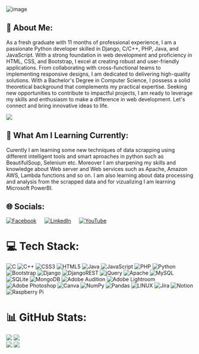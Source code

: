 ![image](https://github.com/maksudchowdhury/maksudchowdhury/assets/45464612/c9fba5b0-86f7-4621-b017-383a5e0ae3b9)

## 💫 About Me:
As a fresh graduate with 11 months of professional experience, I am a passionate Python developer skilled in Django, C/C++, PHP, Java, and JavaScript. With a strong foundation in web development and proficiency in HTML, CSS, and Bootstrap, I excel at creating robust and user-friendly applications. From collaborating with cross-functional teams to implementing responsive designs, I am dedicated to delivering high-quality solutions. With a Bachelor's Degree in Computer Science, I possess a solid theoretical background that complements my practical expertise. Seeking new opportunities to contribute to impactful projects, I am ready to leverage my skills and enthusiasm to make a difference in web development. Let's connect and bring innovative ideas to life.

[![](https://visitcount.itsvg.in/api?id=maksudchowdhury&icon=0&color=0)](https://visitcount.itsvg.in)

## 📖 What Am I Learning Currently:
Curently I am learning some new techniques of data scrapping using different intelligent tools and smart aproaches in python such as BeautifulSoup, Selenium etc. Moreover I am sharpening my skills and knowledge about Web server and Web services such as Apache, Amazon AWS, Lambda functions and so on. I am also learning about data processing and analysis from the scrapped data and for vizualizing I am learning Microsoft PowerBI. 
## 🌐 Socials:
[![Facebook](https://img.shields.io/badge/Facebook-%231877F2.svg?logo=Facebook&logoColor=white)](https://facebook.com/maksud.chowdhury.792) &emsp; [![LinkedIn](https://img.shields.io/badge/LinkedIn-%230077B5.svg?logo=linkedin&logoColor=white)](https://linkedin.com/in/maksudchowdhury) &emsp; [![YouTube](https://img.shields.io/badge/YouTube-%23FF0000.svg?logo=YouTube&logoColor=white)](https://youtube.com/@codersshipp) 
# 💻 Tech Stack:
![C](https://img.shields.io/badge/c-%2300599C.svg?style=for-the-badge&logo=c&logoColor=white) ![C++](https://img.shields.io/badge/c++-%2300599C.svg?style=for-the-badge&logo=c%2B%2B&logoColor=white) ![CSS3](https://img.shields.io/badge/css3-%231572B6.svg?style=for-the-badge&logo=css3&logoColor=white) ![HTML5](https://img.shields.io/badge/html5-%23E34F26.svg?style=for-the-badge&logo=html5&logoColor=white) ![Java](https://img.shields.io/badge/java-%23ED8B00.svg?style=for-the-badge&logo=java&logoColor=white) ![JavaScript](https://img.shields.io/badge/javascript-%23323330.svg?style=for-the-badge&logo=javascript&logoColor=%23F7DF1E) ![PHP](https://img.shields.io/badge/php-%23777BB4.svg?style=for-the-badge&logo=php&logoColor=white) ![Python](https://img.shields.io/badge/python-3670A0?style=for-the-badge&logo=python&logoColor=ffdd54) ![Bootstrap](https://img.shields.io/badge/bootstrap-%23563D7C.svg?style=for-the-badge&logo=bootstrap&logoColor=white) ![Django](https://img.shields.io/badge/django-%23092E20.svg?style=for-the-badge&logo=django&logoColor=white) ![DjangoREST](https://img.shields.io/badge/DJANGO-REST-ff1709?style=for-the-badge&logo=django&logoColor=white&color=ff1709&labelColor=gray) ![jQuery](https://img.shields.io/badge/jquery-%230769AD.svg?style=for-the-badge&logo=jquery&logoColor=white) ![Apache](https://img.shields.io/badge/apache-%23D42029.svg?style=for-the-badge&logo=apache&logoColor=white) ![MySQL](https://img.shields.io/badge/mysql-%2300f.svg?style=for-the-badge&logo=mysql&logoColor=white) ![SQLite](https://img.shields.io/badge/sqlite-%2307405e.svg?style=for-the-badge&logo=sqlite&logoColor=white) ![MongoDB](https://img.shields.io/badge/MongoDB-%234ea94b.svg?style=for-the-badge&logo=mongodb&logoColor=white) ![Adobe Audition](https://img.shields.io/badge/Adobe%20Audition-9999FF.svg?style=for-the-badge&logo=Adobe%20Audition&logoColor=white) ![Adobe Lightroom](https://img.shields.io/badge/Adobe%20Lightroom-31A8FF.svg?style=for-the-badge&logo=Adobe%20Lightroom&logoColor=white) ![Adobe Photoshop](https://img.shields.io/badge/adobephotoshop-%2331A8FF.svg?style=for-the-badge&logo=adobephotoshop&logoColor=white) ![Canva](https://img.shields.io/badge/Canva-%2300C4CC.svg?style=for-the-badge&logo=Canva&logoColor=white) ![NumPy](https://img.shields.io/badge/numpy-%23013243.svg?style=for-the-badge&logo=numpy&logoColor=white) ![Pandas](https://img.shields.io/badge/pandas-%23150458.svg?style=for-the-badge&logo=pandas&logoColor=white) ![LINUX](https://img.shields.io/badge/Linux-FCC624?style=for-the-badge&logo=linux&logoColor=black) ![Jira](https://img.shields.io/badge/jira-%230A0FFF.svg?style=for-the-badge&logo=jira&logoColor=white) ![Notion](https://img.shields.io/badge/Notion-%23000000.svg?style=for-the-badge&logo=notion&logoColor=white) ![Raspberry Pi](https://img.shields.io/badge/-RaspberryPi-C51A4A?style=for-the-badge&logo=Raspberry-Pi)
# 📊 GitHub Stats:

![](https://github-readme-stats.vercel.app/api?username=maksudchowdhury&theme=city_light&hide_border=false&include_all_commits=false&count_private=false)
![](https://github-readme-streak-stats.herokuapp.com/?user=maksudchowdhury&theme=city_light&hide_border=false)<br/>
![](https://github-readme-stats.vercel.app/api/top-langs/?username=maksudchowdhury&theme=city_light&hide_border=false&include_all_commits=false&count_private=false&layout=compact)
![](https://github-contributor-stats.vercel.app/api?username=maksudchowdhury&limit=5&theme=flat&combine_all_yearly_contributions=true)

